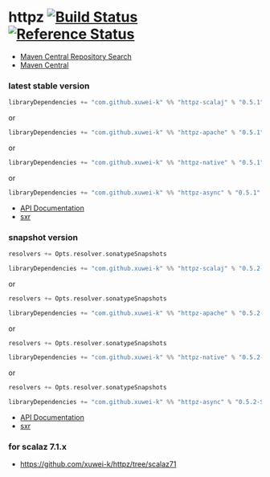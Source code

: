 # httpz [![Build Status](https://travis-ci.org/xuwei-k/httpz.svg?branch=master)](https://travis-ci.org/xuwei-k/httpz) [![Reference Status](https://www.versioneye.com/java/com.github.xuwei-k:httpz_2.11/reference_badge.svg?style=flat)](https://www.versioneye.com/java/com.github.xuwei-k:httpz_2.11/references)

- [Maven Central Repository Search](http://search.maven.org/#search%7Cga%7C1%7Cg%3A%22com.github.xuwei-k%22)
- [Maven Central](http://repo1.maven.org/maven2/com/github/xuwei-k/)


### latest stable version

```scala
libraryDependencies += "com.github.xuwei-k" %% "httpz-scalaj" % "0.5.1"
```

or

```scala
libraryDependencies += "com.github.xuwei-k" %% "httpz-apache" % "0.5.1"
```

or

```scala
libraryDependencies += "com.github.xuwei-k" %% "httpz-native" % "0.5.1"
```

or

```scala
libraryDependencies += "com.github.xuwei-k" %% "httpz-async" % "0.5.1"
```


- [API Documentation](https://oss.sonatype.org/service/local/repositories/releases/archive/com/github/xuwei-k/httpz-all_2.11/0.5.1/httpz-all_2.11-0.5.1-javadoc.jar/!/index.html)
- [sxr](https://oss.sonatype.org/service/local/repositories/releases/archive/com/github/xuwei-k/httpz-all_2.11/0.5.1/httpz-all_2.11-0.5.1-sxr.jar/!/index.html)


### snapshot version

```scala
resolvers += Opts.resolver.sonatypeSnapshots

libraryDependencies += "com.github.xuwei-k" %% "httpz-scalaj" % "0.5.2-SNAPSHOT"
```

or

```scala
resolvers += Opts.resolver.sonatypeSnapshots

libraryDependencies += "com.github.xuwei-k" %% "httpz-apache" % "0.5.2-SNAPSHOT"
```

or

```scala
resolvers += Opts.resolver.sonatypeSnapshots

libraryDependencies += "com.github.xuwei-k" %% "httpz-native" % "0.5.2-SNAPSHOT"
```

or

```scala
resolvers += Opts.resolver.sonatypeSnapshots

libraryDependencies += "com.github.xuwei-k" %% "httpz-async" % "0.5.2-SNAPSHOT"
```


- [API Documentation](https://oss.sonatype.org/service/local/repositories/snapshots/archive/com/github/xuwei-k/httpz-all_2.11/0.5.2-SNAPSHOT/httpz-all_2.11-0.5.2-SNAPSHOT-javadoc.jar/!/index.html)
- [sxr](https://oss.sonatype.org/service/local/repositories/snapshots/archive/com/github/xuwei-k/httpz-all_2.11/0.5.2-SNAPSHOT/httpz-all_2.11-0.5.2-SNAPSHOT-sxr.jar/!/index.html)


### for scalaz 7.1.x
- <https://github.com/xuwei-k/httpz/tree/scalaz71>
